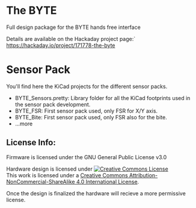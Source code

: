 # The BYTE
Full design package for the BYTE hands free interface

Details are available on the Hackaday project page:`
https://hackaday.io/project/171778-the-byte

# Sensor Pack 

 You'll find here the KiCad projects for the different sensor packs.

- BYTE_Sensors.pretty: Library folder for all the KiCad footprints used in the sensor pack development.
- BYTE_FSR: First sensor pack used, only FSR for X/Y axis.
- BYTE_Bite: First sensor pack used, only FSR also for the bite.
- ...more


## License Info:

Firmware is licensed under the GNU General Public License v3.0

Hardware design is licensed under <a rel="license" href="http://creativecommons.org/licenses/by-nc-sa/4.0/"><img alt="Creative Commons License" style="border-width:0" src="https://i.creativecommons.org/l/by-nc-sa/4.0/88x31.png" /></a><br />This work is licensed under a <a rel="license" href="http://creativecommons.org/licenses/by-nc-sa/4.0/">Creative Commons Attribution-NonCommercial-ShareAlike 4.0 International License</a>.

Once the design is finalized the hardware will recieve a more permissive license.
